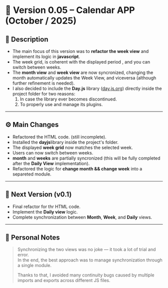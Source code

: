 # 🧩 Version 0.05 – Calendar APP (October /  2025)

## 📝 Description
- The main focus of this version was to **refactor the week view** and implement its logic in **javascript**.
- The week grid, is coherent with the displayed period , and you can switch between weeks.
- The **month view** and **week view** are now syncronized, changing the month automatically updates the Week View, and viceversa (although further refinement is needed).
- I also decided to include the **Day.js** library ([day.js.org](https://day.js.org/)) directly inside the project folder for two reasons:  
  1. In case the library ever becomes discontinued.  
  2. To properly use and manage its plugins.

---

## ⚙️ Main Changes
- Refactored the HTML code. (still incomplete).
- Installed the **dayjs**library inside the project's folder.
- The displayed **week grid** now matches the selected week.
- Users can now switch between weeks.
- **month** and **weeks** are partially syncronized (this will be fully completed after the **Daily View** implementation).
- Refactored the logic for **change month && change week** into a separeted module.

---

## 📅 Next Version (v0.1)
- Final refactor for thr HTML code.
- Implement the **Daily view** logic.
- Complete synchronization between **Month**, **Week**, and **Daily** views.

---

## 💬 Personal Notes
> Synchronizing the two views was no joke — it took a lot of trial and error.  
> In the end, the best approach was to manage synchronization through a single module.  
>
> Thanks to that, I avoided many continuity bugs caused by multiple imports and exports across different JS files.